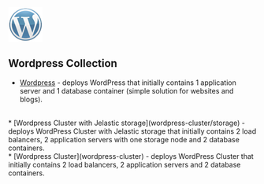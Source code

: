 [![Wordpress](images/wp.png)](../../../wordpress)
## Wordpress Collection

* [Wordpress](wordpress) - deploys WordPress that initially contains 1 application server and 1 database container (simple solution for websites and blogs).<br />
<br />
* [Wordpress Cluster with Jelastic storage](wordpress-cluster/storage) - deploys WordPress Cluster with Jelastic storage that initially contains 2 load balancers, 2 application servers with one storage node and 2 database containers. 
<br>
* [Wordpress Cluster](wordpress-cluster) - deploys WordPress Cluster that initially contains 2 load balancers, 2 application servers and 2 database containers. 
<br />


